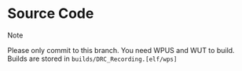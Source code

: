 # Source Code

> [!NOTE]
> Please only commit to this branch.
> You need WPUS and WUT to build.
> Builds are stored in `builds/DRC_Recording.[elf/wps]`

